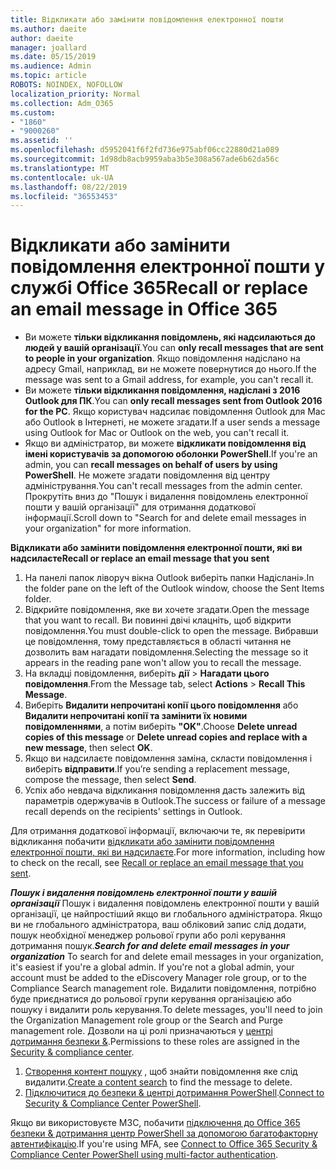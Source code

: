 ```yaml
---
title: Відкликати або замінити повідомлення електронної пошти
ms.author: daeite
author: daeite
manager: joallard
ms.date: 05/15/2019
ms.audience: Admin
ms.topic: article
ROBOTS: NOINDEX, NOFOLLOW
localization_priority: Normal
ms.collection: Adm_O365
ms.custom:
- "1860"
- "9000260"
ms.assetid: ''
ms.openlocfilehash: d5952041f6f2fd736e975abf06cc22880d21a089
ms.sourcegitcommit: 1d98db8acb9959aba3b5e308a567ade6b62da56c
ms.translationtype: MT
ms.contentlocale: uk-UA
ms.lasthandoff: 08/22/2019
ms.locfileid: "36553453"
---
```

# <a name="recall-or-replace-an-email-message-in-office-365"></a><span data-ttu-id="99bd8-102">Відкликати або замінити повідомлення електронної пошти у службі Office 365</span><span class="sxs-lookup"><span data-stu-id="99bd8-102">Recall or replace an email message in Office 365</span></span>

- <span data-ttu-id="99bd8-103">Ви можете **тільки відкликання повідомлень, які надсилаються до людей у вашій організації**.</span><span class="sxs-lookup"><span data-stu-id="99bd8-103">You can **only recall messages that are sent to people in your organization**.</span></span> <span data-ttu-id="99bd8-104">Якщо повідомлення надіслано на адресу Gmail, наприклад, ви не можете повернутися до нього.</span><span class="sxs-lookup"><span data-stu-id="99bd8-104">If the message was sent to a Gmail address, for example, you can't recall it.</span></span>
- <span data-ttu-id="99bd8-105">Ви можете **тільки відкликання повідомлення, надіслані з 2016 Outlook для ПК**.</span><span class="sxs-lookup"><span data-stu-id="99bd8-105">You can **only recall messages sent from Outlook 2016 for the PC**.</span></span> <span data-ttu-id="99bd8-106">Якщо користувач надсилає повідомлення Outlook для Mac або Outlook в Інтернеті, не можете згадати.</span><span class="sxs-lookup"><span data-stu-id="99bd8-106">If a user sends a message using Outlook for Mac or Outlook on the web, you can't recall it.</span></span>
- <span data-ttu-id="99bd8-107">Якщо ви адміністратор, ви можете **відкликати повідомлення від імені користувачів за допомогою оболонки PowerShell**.</span><span class="sxs-lookup"><span data-stu-id="99bd8-107">If you're an admin, you can **recall messages on behalf of users by using PowerShell**.</span></span> <span data-ttu-id="99bd8-108">Не можете згадати повідомлення від центру адміністрування.</span><span class="sxs-lookup"><span data-stu-id="99bd8-108">You can't recall messages from the admin center.</span></span> <span data-ttu-id="99bd8-109">Прокрутіть вниз до "Пошук і видалення повідомлень електронної пошти у вашій організації" для отримання додаткової інформації.</span><span class="sxs-lookup"><span data-stu-id="99bd8-109">Scroll down to "Search for and delete email messages in your organization" for more information.</span></span>

<span data-ttu-id="99bd8-110">**Відкликати або замінити повідомлення електронної пошти, які ви надсилаєте**</span><span class="sxs-lookup"><span data-stu-id="99bd8-110">**Recall or replace an email message that you sent**</span></span>

1. <span data-ttu-id="99bd8-111">На панелі папок ліворуч вікна Outlook виберіть папки Надіслані».</span><span class="sxs-lookup"><span data-stu-id="99bd8-111">In the folder pane on the left of the Outlook window, choose the Sent Items folder.</span></span>
2. <span data-ttu-id="99bd8-112">Відкрийте повідомлення, яке ви хочете згадати.</span><span class="sxs-lookup"><span data-stu-id="99bd8-112">Open the message that you want to recall.</span></span> <span data-ttu-id="99bd8-113">Ви повинні двічі клацніть, щоб відкрити повідомлення.</span><span class="sxs-lookup"><span data-stu-id="99bd8-113">You must double-click to open the message.</span></span> <span data-ttu-id="99bd8-114">Вибравши це повідомлення, тому представляється в області читання не дозволить вам нагадати повідомлення.</span><span class="sxs-lookup"><span data-stu-id="99bd8-114">Selecting the message so it appears in the reading pane won't allow you to recall the message.</span></span>
3. <span data-ttu-id="99bd8-115">На вкладці повідомлення, виберіть **дії** > **Нагадати цього повідомлення**.</span><span class="sxs-lookup"><span data-stu-id="99bd8-115">From the Message tab, select **Actions** > **Recall This Message**.</span></span>
4. <span data-ttu-id="99bd8-116">Виберіть **Видалити непрочитані копії цього повідомлення** або **Видалити непрочитані копії та замінити їх новими повідомленнями**, а потім виберіть **"OK"**.</span><span class="sxs-lookup"><span data-stu-id="99bd8-116">Choose **Delete unread copies of this message** or **Delete unread copies and replace with a new message**, then select **OK**.</span></span>
5. <span data-ttu-id="99bd8-117">Якщо ви надсилаєте повідомлення заміна, скласти повідомлення і виберіть **відправити**.</span><span class="sxs-lookup"><span data-stu-id="99bd8-117">If you’re sending a replacement message, compose the message, then select **Send**.</span></span>
6. <span data-ttu-id="99bd8-118">Успіх або невдача відкликання повідомлення дасть залежить від параметрів одержувачів в Outlook.</span><span class="sxs-lookup"><span data-stu-id="99bd8-118">The success or failure of a message recall depends on the recipients' settings in Outlook.</span></span>

<span data-ttu-id="99bd8-119">Для отримання додаткової інформації, включаючи те, як перевірити відкликання побачити [відкликати або замінити повідомлення електронної пошти, які ви надсилаєте](https://support.office.com/article/35027f88-d655-4554-b4f8-6c0729a723a0).</span><span class="sxs-lookup"><span data-stu-id="99bd8-119">For more information, including how to check on the recall, see [Recall or replace an email message that you sent](https://support.office.com/article/35027f88-d655-4554-b4f8-6c0729a723a0).</span></span>

<span data-ttu-id="99bd8-120">***Пошук і видалення повідомлень електронної пошти у вашій організації*** Пошук і видалення повідомлень електронної пошти у вашій організації, це найпростіший якщо ви глобального адміністратора. Якщо ви не глобального адміністратора, ваш обліковий запис слід додати, пошук необхідної менеджер рольової групи або ролі керування дотримання пошук.</span><span class="sxs-lookup"><span data-stu-id="99bd8-120">***Search for and delete email messages in your organization*** To search for and delete email messages in your organization, it's easiest if you're a global admin. If you're not a global admin, your account must be added to the eDiscovery Manager role group, or to the Compliance Search management role.</span></span> <span data-ttu-id="99bd8-121">Видалити повідомлення, потрібно буде приєднатися до рольової групи керування організацією або пошуку і видалити роль керування.</span><span class="sxs-lookup"><span data-stu-id="99bd8-121">To delete messages, you'll need to join the Organization Management role group or the Search and Purge management role.</span></span> <span data-ttu-id="99bd8-122">Дозволи на ці ролі призначаються у [центрі дотримання безпеки &](https://protection.office.com/).</span><span class="sxs-lookup"><span data-stu-id="99bd8-122">Permissions to these roles are assigned in the [Security & compliance center](https://protection.office.com/).</span></span>

1. <span data-ttu-id="99bd8-123">[Створення контент пошуку](https://docs.microsoft.com/office365/securitycompliance/content-search) , щоб знайти повідомлення яке слід видалити.</span><span class="sxs-lookup"><span data-stu-id="99bd8-123">[Create a content search](https://docs.microsoft.com/office365/securitycompliance/content-search) to find the message to delete.</span></span>
2. <span data-ttu-id="99bd8-124">[Підключитися до безпеки & центрі дотримання PowerShell](https://docs.microsoft.com/powershell/exchange/office-365-scc/connect-to-scc-powershell/connect-to-scc-powershell?view=exchange-ps).</span><span class="sxs-lookup"><span data-stu-id="99bd8-124">[Connect to Security & Compliance Center PowerShell](https://docs.microsoft.com/powershell/exchange/office-365-scc/connect-to-scc-powershell/connect-to-scc-powershell?view=exchange-ps).</span></span> 

<span data-ttu-id="99bd8-125">Якщо ви використовуєте МЗС, побачити [підключення до Office 365 безпеки & дотримання центр PowerShell за допомогою багатофакторну автентифікацію](https://docs.microsoft.com/powershell/exchange/office-365-scc/connect-to-scc-powershell/mfa-connect-to-scc-powershell?view=exchange-ps).</span><span class="sxs-lookup"><span data-stu-id="99bd8-125">If you're using MFA, see [Connect to Office 365 Security & Compliance Center PowerShell using multi-factor authentication](https://docs.microsoft.com/powershell/exchange/office-365-scc/connect-to-scc-powershell/mfa-connect-to-scc-powershell?view=exchange-ps).</span></span> 
